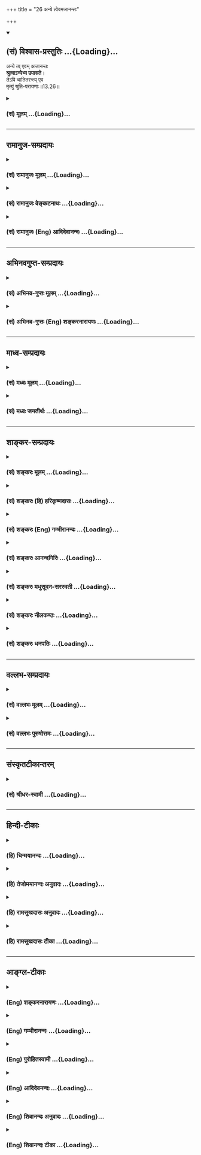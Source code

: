 +++
title = "26 अन्ये त्वेवमजानन्तः"

+++
<div class="js_include" newlevelforh1="2" title="(सं) विश्वास-प्रस्तुतिः" unfilled url="/mahAbhAratam/vyAsaH/shlokashaH/06-bhIShma-parva/03-bhagavad-gItA-parva/saMskRtam/vishvAsa-prastutiH/13_xetra-xetrajna-yogaH/26_anye_tvevamajAnan.md">
<details open><summary><h2>(सं) विश्वास-प्रस्तुतिः ...{Loading}...</h2></summary>

अन्ये त्व् एवम् अजानन्तः  
**श्रुत्वाऽन्येभ्य उपासते**।  
तेऽपि चातितरन्त्य् एव  
मृत्युं श्रुति-परायणाः॥13.26॥
</details>
</div>
<div class="js_include collapsed" newlevelforh1="3" title="(सं) मूलम्" unfilled url="/mahAbhAratam/vyAsaH/shlokashaH/06-bhIShma-parva/03-bhagavad-gItA-parva/saMskRtam/mUlam/13_xetra-xetrajna-yogaH/26_anye_tvevamajAnan.md">
<details><summary><h3>(सं) मूलम् ...{Loading}...</h3></summary>

अन्ये त्वेवमजानन्तः श्रुत्वाऽन्येभ्य उपासते।  
तेऽपि चातितरन्त्येव मृत्युं श्रुतिपरायणाः।।13.26।।
</details>
</div>


_________________
## रामानुज-सम्प्रदायः
<div class="js_include collapsed" newlevelforh1="3" title="(सं) रामानुजः मूलम्" unfilled url="/mahAbhAratam/vyAsaH/shlokashaH/06-bhIShma-parva/03-bhagavad-gItA-parva/saMskRtam/rAmAnujaH/mUlam/13_xetra-xetrajna-yogaH/26_anye_tvevamajAnan.md">
<details><summary><h3>(सं) रामानुजः मूलम् ...{Loading}...</h3></summary>

।।13.25।।**अन्ये तु** कर्मयोगादिषु आत्मावलोकनसाधनेषु अनधिकृताः
**अन्येभ्यः** तत्त्वदर्शिभ्यो ज्ञानिभ्यः **श्रुत्वा** कर्मयोगादिभिः
आत्मानम् **उपासते; ते अपि** आत्मदर्शनेन मृत्युम् अतितरन्ति ये
**श्रुतिपरायणाः** श्रवणमात्रनिष्ठाः; ते **च** श्रवणनिष्ठाः पूतपापाः
क्रमेण कर्म योगादिकम् आरभ्य **अतितरन्ति एव मृत्युम्।** अपिशब्दात् च
पर्वभेदः अवगम्यते। अथ प्रकृतिसंसृष्टस्य आत्मनो विवेकानुसंधानप्रकारं
वक्तुं सर्वं स्थावरं जङ्गमं च सत्त्वं चिदचित्संसर्गजम् इत्याह --

</details>
</div>
<div class="js_include collapsed" newlevelforh1="3" title="(सं) रामानुजः वेङ्कटनाथः" unfilled url="/mahAbhAratam/vyAsaH/shlokashaH/06-bhIShma-parva/03-bhagavad-gItA-parva/saMskRtam/rAmAnujaH/venkaTanAthaH/13_xetra-xetrajna-yogaH/26_anye_tvevamajAnan.md">
<details><summary><h3>(सं) रामानुजः वेङ्कटनाथः ...{Loading}...</h3></summary>

  
  
।।13.26।। अनिष्पन्नकर्मयोगानां मुमुक्षूणां कर्मयोगोपक्रमदशोच्यते। अन्ये तु
इति तुशब्देन;एवमजानन्तः इत्यनेन च स्वविवेचनशक्त्याद्यभावात्
कर्मयोगादिष्वनधिकृतत्वं द्योतितम्। अन्येभ्यः इत्यनेन
उपदेष्ट्टत्वविषयेणउपदेक्ष्यन्ति ते ज्ञानं ज्ञानिनस्तत्त्वदर्शिनः
\[4।34\] इति प्रागुक्ता विवक्षिता इत्यभिप्रायेणोक्तंतत्त्वदर्शिभ्यो
ज्ञानिभ्य इति। तेऽपि इत्यादिना कर्मयोगोपक्रमेऽप्यसमर्था निर्दिश्यन्त
इत्यभिप्रायेणाहतेऽप्यात्मेति। यद्वाऽस्य वाक्यस्य
पूर्वेणान्वयःश्रुतिपरायणाश्च इत्यन्वयेन वाक्यान्तरम् तद्दर्शयति -- ये
श्रुतिपरायणा इति। श्रुतिः परमयनं निष्ठा येषां ते श्रुतिपरायणाः
श्रुतिपरायणशब्दः श्रुत्वोपासीनेभ्यो व्यवच्छेदकः अन्यथा
श्रुत्वेत्युक्तेऽपि श्रुतिपरायणशब्दस्य
नैरर्थक्यप्रसङ्गादित्यभिप्रायेणाहश्रवणमात्रनिष्ठा इति। अत्र
श्रवणनिष्ठायाः पावनत्वरूपं प्राशस्त्यं विवक्षितमित्याहश्रवणनिष्ठाः
पूतपापा इति। क्रमेणेत्यादिना कर्मयोगादिविधिवैयर्थ्यप्रसङ्गपरिहारः। अत्र
पृथगुपायान्तरपरत्वं किं न स्यात् इत्यत्राहअपिशब्दादिति।
अपिशब्देनान्येषां कैमुत्यमेषामपकृष्टपर्वनिष्ठत्वं च सूचितमिति भावः।  
  

</details>
</div>
<div class="js_include collapsed" newlevelforh1="3" title="(सं) रामानुजः (Eng) आदिदेवानन्दः" unfilled url="/mahAbhAratam/vyAsaH/shlokashaH/06-bhIShma-parva/03-bhagavad-gItA-parva/saMskRtam/rAmAnujaH/english/AdidevAnandaH/13_xetra-xetrajna-yogaH/26_anye_tvevamajAnan.md">
<details><summary><h3>(सं) रामानुजः (Eng) आदिदेवानन्दः ...{Loading}...</h3></summary>

13.26 But some, namely, those who are not alified for Karma Yoga etc.,
for realising the self, listen to Jnanins who know the truth, and meditate on the self through Karma Yoga, etc. - they too pass beyond death. It means that those who are devoted to what they hear only, even they, intent on hearing and devoid of evils, begin in due course, the practice of Karma Yoga etc., and pass beyond death. By the term 'too'
(api), the difference in levels is made out. Now, in order to teach the contemplation on the distinctness of the self conjoined with the Prakrti, he says that all entities, movables and immovables, are the product of combination between the conscient and the non-conscient:

</details>
</div>


_________________
## अभिनवगुप्त-सम्प्रदायः
<div class="js_include collapsed" newlevelforh1="3" title="(सं) अभिनव-गुप्तः मूलम्" unfilled url="/mahAbhAratam/vyAsaH/shlokashaH/06-bhIShma-parva/03-bhagavad-gItA-parva/saMskRtam/abhinava-guptaH/mUlam/13_xetra-xetrajna-yogaH/26_anye_tvevamajAnan.md">
<details><summary><h3>(सं) अभिनव-गुप्तः मूलम् ...{Loading}...</h3></summary>

।।13.25 -- 13.26।। ध्यानेनेति। अन्य इति। ईदृशं च ज्ञानं प्रधानम्।
कैश्चित् \[आत्मा\] आत्मतया उपास्यते अन्यैः प्रागुक्तेन साङ्ख्यनयेन अपरैः
कर्मणा इतरैरपि स्वयमीदृशं +++(;N ईदृग्)+++ ज्ञानमजानद्भिरपि श्रवणप्रवणैः
यथाश्रुतमेवोपास्यते। तेऽपि मृत्युं संसारं तरन्ति। येन
केनचिदुपायेन,भगवत्तत्त्वमुपास्यमानमुत्तारयति। अतः सर्वथा
एवमासीतेत्युक्तम्।

</details>
</div>
<div class="js_include collapsed" newlevelforh1="3" title="(सं) अभिनव-गुप्तः (Eng) शङ्करनारायणः" unfilled url="/mahAbhAratam/vyAsaH/shlokashaH/06-bhIShma-parva/03-bhagavad-gItA-parva/saMskRtam/abhinava-guptaH/english/shankaranArAyaNaH/13_xetra-xetrajna-yogaH/26_anye_tvevamajAnan.md">
<details><summary><h3>(सं) अभिनव-गुप्तः (Eng) शङ्करनारायणः ...{Loading}...</h3></summary>

13.25-26 Dhyanena etc., Anye etc. A knowledge of this sort is the main.
\[For this end\] some practise religious meditation of the Self as Self;
others \[try\] by means of the Sankhya (knowledge) mentioned already
(Ch. V, 5ff), while still others \[strive\] through action. Still
others, bent upon hearing \[from the preceptors etc.\] practise the
religious meditation as they have heard, even though they do not
themselves know, (have) the knowledge of this kind. They too cross over
the death, i.e., the cycyle of birth and death. What is conveyed here is
this : The category Bhagavat, if mentally reflected upon by one means or
the other, does transport across \[the ocean of death circle\].
Therefore , let one remain in this fashion by all means.

</details>
</div>


_________________
## माध्व-सम्प्रदायः
<div class="js_include collapsed" newlevelforh1="3" title="(सं) मध्वः मूलम्" unfilled url="/mahAbhAratam/vyAsaH/shlokashaH/06-bhIShma-parva/03-bhagavad-gItA-parva/saMskRtam/madhvaH/mUlam/13_xetra-xetrajna-yogaH/26_anye_tvevamajAnan.md">
<details><summary><h3>(सं) मध्वः मूलम् ...{Loading}...</h3></summary>

।।13.25 -- 13.26।। साङ्ख्येन वेदोक्तभगवत्स्वरूपज्ञानेन। कर्मिणामपि
श्रुत्वा ज्ञात्वा ध्यात्वा दृष्टिः। श्रावकाणां च ज्ञात्वा ध्यात्वा।
साङ्ख्यानां च ध्यात्वा। तथा च गौपवनश्रुतिः -- कर्म कृतवा च तच्छ्रुत्वा
ज्ञात्वा ध्यात्वाऽनुपश्यति। श्रावकोऽपि तथा ज्ञात्वा ध्यात्वा ज्ञान्यपि
पश्यति। अन्यथा तस्य दृष्टिर्हि कथञ्चिन्नोपजायते इति। अन्य
इत्यशक्तानामप्युपायदर्शनार्थम्।

</details>
</div>
<div class="js_include collapsed" newlevelforh1="3" title="(सं) मध्वः जयतीर्थः" unfilled url="/mahAbhAratam/vyAsaH/shlokashaH/06-bhIShma-parva/03-bhagavad-gItA-parva/saMskRtam/madhvaH/jayatIrthaH/13_xetra-xetrajna-yogaH/26_anye_tvevamajAnan.md">
<details><summary><h3>(सं) मध्वः जयतीर्थः ...{Loading}...</h3></summary>

।।13.25 -- 13.26।। अन्ये साङ्ख्येन योगेन इत्यत्र
कापिलतन्त्रोक्तप्रकृतिपुरुषविवेकज्ञानं साङ्ख्यमिति व्याख्यानमसत्;
कापिलतन्त्रस्यावैदिकस्यात्र ग्रहणायोगात्; तस्य भगवद्दर्शने
प्रधानसाधनत्वायोगाच्चेति भावेनान्यथा व्याचष्टे -- **साङ्ख्येने**ति।
ज्ञानेन परोक्षज्ञानेन। ध्यानेनेत्यत्र ध्यानादीनां
केवलानामेवेश्वरदर्शनसाधनत्वमुच्यत इत्यन्यथाप्रतीतिनिरासार्थमाह --
**कर्मिणामि**ति। दृष्टिः प्राप्येति शेषः। पाठक्रमादर्थक्रमस्य
प्राधान्याद्व्युत्क्रमेणोक्तिः। कुत एतत् इत्यत आह -- **तथा चे**ति।
ध्यात्वेत्येतज्ज्ञान्यपीत्युत्तरेणापि सम्बध्यते। ननु सर्वत्र सर्वस्य
संयोजने सत्येक एवायं प्रकारः स्यात्तथा चकेचिदन्ये परं इत्युक्तमयुक्तं
स्यादित्यत आह -- **अन्य** इति। ध्यानादावुत्तरोत्तरसाधने
साक्षादशक्तानामपिं तत्तदुपायज्ञानादिप्रदर्शनार्थमवस्थाभेदमाश्रित्यान्य
इत्याद्युक्तमित्यर्थः।

</details>
</div>


_________________
## शाङ्कर-सम्प्रदायः
<div class="js_include collapsed" newlevelforh1="3" title="(सं) शङ्करः मूलम्" unfilled url="/mahAbhAratam/vyAsaH/shlokashaH/06-bhIShma-parva/03-bhagavad-gItA-parva/saMskRtam/shankaraH/mUlam/13_xetra-xetrajna-yogaH/26_anye_tvevamajAnan.md">
<details><summary><h3>(सं) शङ्करः मूलम् ...{Loading}...</h3></summary>

।।13.26।। --,**अन्ये तु** एषु विकल्पेषु अन्यतरेणापि **एवं** यथोक्तम्
आत्मानम् **अजानन्तः अन्येभ्यः** आचार्येभ्यः **श्रुत्वा** इदमेव चिन्तयत
इति उक्ताः **उपासते** श्रद्दधानाः सन्तः चिन्तयन्ति। **तेऽपि च
अतितरन्त्येव** अतिक्रामन्त्येव **मृत्युम्;** मृत्युयुक्तं संसारम्
इत्येतत्। **श्रुतिपरायणाः** श्रुतिः श्रवणं परम् अयनं गमनं
मोक्षमार्गप्रवृत्तौ परं साधनं येषां ते श्रुतिपरायणाः केवलपरोपदेशप्रमाणाः
स्वयं विवेकरहिताः इत्यभिप्रायः। किमु वक्तव्यम् प्रमाणं प्रति स्वतन्त्राः
विवेकिनः मृत्युम् अतितरन्ति इति अभिप्रायः।। क्षेत्रज्ञेश्वरैकत्वविषयं
ज्ञानं मोक्षसाधनम् यज्ज्ञात्वामृतमश्नुते इत्युक्तम्; तत् कस्मात्
हेतोरिति; तद्धेतुप्रदर्शनार्थं श्लोकः आरभ्यते --,

</details>
</div>
<div class="js_include collapsed" newlevelforh1="3" title="(सं) शङ्करः (हि) हरिकृष्णदासः" unfilled url="/mahAbhAratam/vyAsaH/shlokashaH/06-bhIShma-parva/03-bhagavad-gItA-parva/saMskRtam/shankaraH/hindI/harikRShNadAsaH/13_xetra-xetrajna-yogaH/26_anye_tvevamajAnan.md">
<details><summary><h3>(सं) शङ्करः (हि) हरिकृष्णदासः ...{Loading}...</h3></summary>

।।13.26।। अन्य कई एक साधकजन उपर्युक्त विकल्पोंमेंसे किसी एकके भी द्वारा
पूर्वोक्त आत्मतत्त्वको न जानते हुए अन्य आचार्योंसे सुनकर -- उनकी ऐसी
आज्ञा पाकर कि तुम इसीका चिन्तन किया करो उपासना करते हैं -- श्रद्धापूर्वक
चिन्तन करते हैं। वे केवल सुननेके परायण हुए पुरुष भी अर्थात् जिनके मतमें
श्रवण करना ही मोक्षमार्गसम्बन्धी प्रवृत्तिमें परम आश्रय -- गति; परम साधन
है; ऐसे केवल अन्य आचार्योंके उपदेशको ही प्रमाण माननेवाले; स्वयं विवेकहीन
श्रुतिपरायण पुरुष भी मृत्युको यानी मृत्युयुक्त संसारको निःसंन्देह पार कर
जाते हैं। फिर प्रमाण करनेमें जो स्वतन्त्र हैं वे विवेकी पुरुष
मृत्युयुक्त संसारसे तर जाते हैं; इसमें तो कहना ही क्या है यह अभिप्राय
है।  
  
,

</details>
</div>
<div class="js_include collapsed" newlevelforh1="3" title="(सं) शङ्करः (Eng) गम्भीरानन्दः" unfilled url="/mahAbhAratam/vyAsaH/shlokashaH/06-bhIShma-parva/03-bhagavad-gItA-parva/saMskRtam/shankaraH/english/gambhIrAnandaH/13_xetra-xetrajna-yogaH/26_anye_tvevamajAnan.md">
<details><summary><h3>(सं) शङ्करः (Eng) गम्भीरानन्दः ...{Loading}...</h3></summary>

13.26 Anye tu, others again; ajanantah, who do not know the Self as
described above; evam, thus, even in one of these alternative ways;
upasate, take to thinking, take to reflection, being imbued with faith;
srutva, after hearing; anyhyah, from others, from the teachers, having
been told, 'Think only of this.' Te api ca, they, too; sruti-parayanah,
who are devoted to hearing, to whom hearing is the supreme course, the
best discipline for starting on the path to Liberation, i.e., those who,
themselves lacking in discrimination, accept only others' advice as most
authoritative; eva, certainly; ati-taranti, overcome; mrtyum, death,
i.e. the mundane existence which is fraught with death. The implication
is; It goes without saying that those discriminating people who are
idenpendent in the application of the valid means of knowledge, cross
over death. That the knowledge of the identity of the Knower of the
field and God leads to Liberation has been stated in, '৷৷.by realizing
which one attains Immortality' (12). For what reason is it so; To point
out that reason the (next) verse is begun:

</details>
</div>
<div class="js_include collapsed" newlevelforh1="3" title="(सं) शङ्करः आनन्दगिरिः" unfilled url="/mahAbhAratam/vyAsaH/shlokashaH/06-bhIShma-parva/03-bhagavad-gItA-parva/saMskRtam/shankaraH/AnandagiriH/13_xetra-xetrajna-yogaH/26_anye_tvevamajAnan.md">
<details><summary><h3>(सं) शङ्करः आनन्दगिरिः ...{Loading}...</h3></summary>

।।13.25।। अधमतमानधिकारिणो मोक्षमार्गे प्रवृत्तिं प्रतिलम्भयति -- **अन्ये
त्विति।** आचार्याधीनां श्रुतिमेवाभिनयति -- **इदमिति।** उपासनमेव विवृणोति
-- **श्रद्दधाना इति।** परोपदेशात्प्रवृत्तानामपि प्रवृत्तेः,साफल्यमाह --
**तेऽपीति।** तेषां मुख्याधिकारित्वं व्यावर्तयति -- **श्रुतीति।**
तेऽपीत्यपिना सूचितमर्थमाह -- **किमिति।**

</details>
</div>
<div class="js_include collapsed" newlevelforh1="3" title="(सं) शङ्करः मधुसूदन-सरस्वती" unfilled url="/mahAbhAratam/vyAsaH/shlokashaH/06-bhIShma-parva/03-bhagavad-gItA-parva/saMskRtam/shankaraH/madhusUdana-sarasvatI/13_xetra-xetrajna-yogaH/26_anye_tvevamajAnan.md">
<details><summary><h3>(सं) शङ्करः मधुसूदन-सरस्वती ...{Loading}...</h3></summary>

।।13.26।। मन्दतराणां ज्ञानसाधनमाह -- अन्येत्विति। अन्ये तु मन्दतराः।
तुशब्दः पूर्वश्लोकोक्तत्रिविधाधिकारिवैलक्षण्यद्योतनार्थः।
एषूपायेष्वन्यतरेणाप्येवं यथोक्तमात्मानमजानन्तोऽन्येभ्यः कारुणिकेभ्य
आचार्येभ्यः श्रुत्वेदमेवं चिन्तयतेत्युक्ता उपासते श्रद्दधानाः
सन्तश्चिन्तयन्ति तेऽपि चातितरन्त्येव मृत्युं संसारं श्रुतिपरायणाः स्वयं
विचारासमर्था अपि श्रद्दधानतया गुरूपदेशश्रवणमात्रपरायणाः।
तेऽपीत्यपिशब्दाद्ये स्वयं विचारसमर्थास्ते मृत्युमतितरन्तीति किमु
वक्तव्यमित्यभिप्रायः।

</details>
</div>
<div class="js_include collapsed" newlevelforh1="3" title="(सं) शङ्करः नीलकण्ठः" unfilled url="/mahAbhAratam/vyAsaH/shlokashaH/06-bhIShma-parva/03-bhagavad-gItA-parva/saMskRtam/shankaraH/nIlakaNThaH/13_xetra-xetrajna-yogaH/26_anye_tvevamajAnan.md">
<details><summary><h3>(सं) शङ्करः नीलकण्ठः ...{Loading}...</h3></summary>

।।13.26।। पक्षान्तरमाह -- **अन्येत्विति।** अन्ये ऊहापोहकौशलहीनाः।
तुशब्देन पूर्वोक्तेभ्यो विलक्षणाः एवं पूर्वोक्तप्रकारमजानन्तोऽन्येभ्य
आचार्येभ्यः श्रुत्वा आत्मनो निर्विशेषब्रह्मचैतन्यरूपत्वं तदुपासनामार्गं
चाधिगत्य उपासते यथोक्तप्रकारेण ध्यायन्ति तेऽपि च मृत्युं संसारं
तरन्त्येव। अपिशब्दात्पूर्वश्लोकोक्तास्तरन्तीत्यत्र,किमाश्चर्यमिति
गम्यते। एवशब्दात्तेषां मुख्यक्रमाभावेऽपि तरणे संशयो नास्ति। यतस्ते
श्रुतिपरायणाः श्रुतिः श्रवणं तदेव परं अयनं मोक्षसाधनं येषां ते तथा।
ध्याने प्रवृत्त्यतिशयान्न तेषां चित्तशुद्ध्यर्थं कर्मापेक्षा।
वेदोक्ततत्त्वे दृढनिश्चयाच्चासंभावनानिवृत्त्यर्थं श्रवणमननापेक्षेति
भावः। अयं च ब्रह्मसाक्षात्कारः संवादिभ्रमरूप इति केचित्। प्रमारूप
इत्यन्ये। तथाहि यथा कश्चिन्मणिप्रभां मणिबुद्ध्या पश्यन् भ्रान्त एव तथापि
तद्ग्रहणकाले मणिं लभतेऽतः स संवादिभ्रमः। एवं त्वंपदार्थं
तत्पदार्थमणिप्रभाभूतं तत्पदार्थबुद्ध्या भावयन् व्यवहारतो भ्रान्त एव
तथापि तत्साक्षात्कारकाले तदनन्यस्य तत्पदार्थस्य साक्षात्कारोऽपि
संवादिभ्रमन्यायेन जायत इति। तथा च वसिष्ठःअसत्ये सत्यता साधो शाश्वती
परिदृश्यते। शून्येन ध्यानयोगेन शाश्वतं प्राप्यते पदम् इति। व्यवहारतो
निर्विशेषस्वरूपत्वेनासत्ये आत्मनि तत्र निर्विशेषत्वभावनं शून्यो
निर्विषयोऽयं ध्यानयोगो योषित्यग्निध्यानवत् तथापि तेन शाश्वती सत्यता
प्राप्यते दृश्यत इति वसिष्ठवाक्यार्थः।
कल्पद्रुमाचार्यास्तुवेदान्तवाक्यजध्यानभावनाजाऽपरोक्षधीः।
मूलप्रमाणदार्ढ्येन भ्रमत्वं प्रतिपद्यते इति प्राहुः।

</details>
</div>
<div class="js_include collapsed" newlevelforh1="3" title="(सं) शङ्करः धनपतिः" unfilled url="/mahAbhAratam/vyAsaH/shlokashaH/06-bhIShma-parva/03-bhagavad-gItA-parva/saMskRtam/shankaraH/dhanapatiH/13_xetra-xetrajna-yogaH/26_anye_tvevamajAnan.md">
<details><summary><h3>(सं) शङ्करः धनपतिः ...{Loading}...</h3></summary>

।।13.26।। मन्दतरानाह। अन्येतु। तुशब्दः पूर्वेभ्यो वैलक्षण्यद्योतनार्थः।
एषु विकल्पेषु अन्यतरेणाप्येवं यथोक्तमात्मानमजानन्तः श्रुतिपरायणाः
श्रुतिः श्रवणं परमयनं मोक्षमार्गप्रवृत्तौ परं साधनं येषां केवलं
परोपदेशप्रमाणाः स्वयं विवेकररिताः अन्येभ्य आचार्येभ्य इदमेव चिन्तयतेति
वदद्य्भः श्रुत्वा श्रद्दधानाः सन्तस्तदेवोपासते चिन्तयन्ति तेऽपि च
मृत्युयुक्तं संसारं अतितरन्त्येवातिक्रामन्त्येव। चकारः
पूर्वोक्तसमुच्चयार्थः। तेप्यतितरन्ति पूरवोक्तास्त्रयः तरन्तीति किमु
वक्तव्यमिति कैमुत्यन्यायबोधनार्थोऽपिशब्दः तेषामुक्तमादित्वाभावेऽपि
संसारातितरणे संशयो नास्तीत्यवधारणार्थः।

</details>
</div>


_________________
## वल्लभ-सम्प्रदायः
<div class="js_include collapsed" newlevelforh1="3" title="(सं) वल्लभः मूलम्" unfilled url="/mahAbhAratam/vyAsaH/shlokashaH/06-bhIShma-parva/03-bhagavad-gItA-parva/saMskRtam/vallabhaH/mUlam/13_xetra-xetrajna-yogaH/26_anye_tvevamajAnan.md">
<details><summary><h3>(सं) वल्लभः मूलम् ...{Loading}...</h3></summary>

।।13.26।। अन्ये त्विति। अतिमन्दाधिकारिणोऽन्येभ्यस्तत्त्वदर्शिभ्यो
ज्ञानिभ्यः श्रुत्वाकर्मणा \[3।20\] इत्यादिभिरात्मानमुपासते;
ततस्तेऽप्यात्मदर्शनेन मृत्युं संसारमतितरन्ति; ये श्रुतिपरायणास्त एव।
अपिचशब्दोपादानात्पूर्वभेदोऽवगम्यते।

</details>
</div>
<div class="js_include collapsed" newlevelforh1="3" title="(सं) वल्लभः पुरुषोत्तमः" unfilled url="/mahAbhAratam/vyAsaH/shlokashaH/06-bhIShma-parva/03-bhagavad-gItA-parva/saMskRtam/vallabhaH/puruShottamaH/13_xetra-xetrajna-yogaH/26_anye_tvevamajAnan.md">
<details><summary><h3>(सं) वल्लभः पुरुषोत्तमः ...{Loading}...</h3></summary>

  
  
।।13.26।। अन्ये तु मूर्खाः अजानन्तः अन्येभ्यो गुरुभ्यः श्रुत्वा
विनैवानुभवम्; एवं पूर्वोक्तप्रकारैरुपासते उपासनां कुर्वन्ति; तेऽपि च
सर्वे मृत्युमतितरन्त्येव युक्ता भवन्तीत्यर्थः। कथं इत्यत आह --
श्रुतिपरायणाः; श्रुत्युक्तप्रकारत्वात् श्रद्धया करणादित्यर्थः। अयमर्थः
-- स्ववाक्यसत्यत्वाय तानपि तारयामि निर्बन्धेन; न तु स्नेहेन
इदमेवैधकारापिशब्दाभ्यां व्यञ्जितम्।  
  

</details>
</div>


_________________
## संस्कृतटीकान्तरम्
<div class="js_include collapsed" newlevelforh1="3" title="(सं) श्रीधर-स्वामी" unfilled url="/mahAbhAratam/vyAsaH/shlokashaH/06-bhIShma-parva/03-bhagavad-gItA-parva/saMskRtam/shrIdhara-svAmI/13_xetra-xetrajna-yogaH/26_anye_tvevamajAnan.md">
<details><summary><h3>(सं) श्रीधर-स्वामी ...{Loading}...</h3></summary>

।।13.26।। अतिमन्दाधिकारिणां निस्तारोपायमाह **-- अन्य इति।** अन्ये तु
साङ्ख्ययोगादिमार्गेणैवंभूतमुपद्रष्टृत्वादिलक्षणमात्मानं
साक्षात्कर्तुमजानन्तोऽन्येभ्य आचार्येभ्य उपदेशेन श्रुत्वा उपासते
ध्यायन्ति। ते च श्रद्धयोपदेशश्रवणपरायणाः सन्तो मृत्युं,संसारं
शनैरतितरन्त्येव।

</details>
</div>


_________________
## हिन्दी-टीकाः
<div class="js_include collapsed" newlevelforh1="3" title="(हि) चिन्मयानन्दः" unfilled url="/mahAbhAratam/vyAsaH/shlokashaH/06-bhIShma-parva/03-bhagavad-gItA-parva/hindI/chinmayAnandaH/13_xetra-xetrajna-yogaH/26_anye_tvevamajAnan.md">
<details><summary><h3>(हि) चिन्मयानन्दः ...{Loading}...</h3></summary>

।।13.26।। उत्तम और मध्यम अधिकारियों के लिए उपयुक्त मार्गों को बताने के
पश्चात् अब मन्द बुद्धि साधकों के लिए गीताचार्य एक उपाय बताते हैं। अन्यों
से श्रवण कुछ ऐसे भी लोग होते हैं; जो ध्यान; साङ्ख्य और कर्मयोग इन तीनों
में से किसी एक को भी करने में असमर्थ होते हैं। उनके विकास के लिए एकमात्र
उपाय यह है कि उनको किसी आचार्य से,पूजा या उपासना के विषय में श्रवण कर
तदनुसार ईश्वर की आराधना करनी चाहिए। वे भी मृत्यु को तर जाते हैं जगत् में
यह देखा जाता है कि जिनकी बुद्धि मन्द होती है; उनमें श्रद्धा का आधिक्य
होता है। अत; यदि ऐसे मन्दबुद्धि साधक श्रद्धापूर्वक उपदिष्ट प्रकार से
उपासना करें; तो वे भी इस अनित्य मृत्युरूप संसार को पार करके नित्य तत्त्व
का अनुभव कर सकते हैं। देह के अन्त को ही मृत्यु नहीं समझना चाहिए। यह शब्द
उसके व्यापक अर्थ में यहाँ प्रयुक्त किया गया है। अनित्य; अनात्म उपाधियों
के साथ तादात्म्य करने से हम भी उनके परिवर्तनों से प्रभावित होते रहते
हैं। यह परिवर्तन का दुखपूर्ण अनुभव ही मृत्यु कहलाता है। इनसे भिन्न नित्य
अविकारी आत्मा को जानना ही मृत्यु को तर जाना है; अर्थात् सभी परिवर्तनों
में अविचलित और अप्रभावित रहना है श्री शंकराचार्य कहते हैं कि स्वयं
विवेकरहित होते हुए भी केवल परोपदेश के श्रवण से ही यदि ये साधक मोक्ष को
प्राप्त होते हैं; तो फिर प्रमाणपूर्वक विचार के प्रति स्वतन्त्र विवेकी
साधकों के विषय में कहना ही क्या है कि वे मोक्ष को प्राप्त करते हैं। इन सब
साधनों के द्वारा हमें कौन से साध्य का सम्पादन करना है इस पर कहते हैं

</details>
</div>
<div class="js_include collapsed" newlevelforh1="3" title="(हि) तेजोमयानन्दः अनुवादः" unfilled url="/mahAbhAratam/vyAsaH/shlokashaH/06-bhIShma-parva/03-bhagavad-gItA-parva/hindI/tejomayAnandaH/anuvAdaH/13_xetra-xetrajna-yogaH/26_anye_tvevamajAnan.md">
<details><summary><h3>(हि) तेजोमयानन्दः अनुवादः ...{Loading}...</h3></summary>

।।13.26।। परन्तु, अन्य लोग जो स्वयं इस प्रकार न जानते हुए, दूसरों से
(आचार्यों से) सुनकर ही उपासना करते हैं, वे श्रुतिपरायण (अर्थात् श्रवण ही
जिनके लिए परम साधन है) लोग भी मृत्यु को नि:सन्देह तर जाते हैं।।

</details>
</div>
<div class="js_include collapsed" newlevelforh1="3" title="(हि) रामसुखदासः अनुवादः" unfilled url="/mahAbhAratam/vyAsaH/shlokashaH/06-bhIShma-parva/03-bhagavad-gItA-parva/hindI/rAmasukhadAsaH/anuvAdaH/13_xetra-xetrajna-yogaH/26_anye_tvevamajAnan.md">
<details><summary><h3>(हि) रामसुखदासः अनुवादः ...{Loading}...</h3></summary>

।।13.26।। दूसरे मनुष्य इस प्रकार (ध्यानयोग, साङ्ख्ययोग, कर्मयोग, आदि
साधनोंको) नहीं जानते, केवल (जीवन्मुक्त महापुरुषोंसे) सुनकर उपासना करते
हैं, ऐसे वे सुननेके परायण मनुष्य भी मृत्युको तर जाते हैं।

</details>
</div>
<div class="js_include collapsed" newlevelforh1="3" title="(हि) रामसुखदासः टीका" unfilled url="/mahAbhAratam/vyAsaH/shlokashaH/06-bhIShma-parva/03-bhagavad-gItA-parva/hindI/rAmasukhadAsaH/TIkA/13_xetra-xetrajna-yogaH/26_anye_tvevamajAnan.md">
<details><summary><h3>(हि) रामसुखदासः टीका ...{Loading}...</h3></summary>

।।13.26।।***व्याख्या --***  **अन्ये त्वेवमजानन्तः ৷৷. मृत्युं
श्रुतिपरायणाः --** कई ऐसे तत्त्वप्राप्तिकी उत्कण्ठावाले मनुष्य हैं; जो
ध्यानयोग; साङ्ख्ययोग; कर्मयोग; हठयोग; लययोग आदि साधनोंको समझते ही नहीं
अतः वे साधन उनके अनुष्ठानमें भी नहीं आते। ऐसे मनुष्य केवल तत्त्वज्ञ
जीवन्मुक्त महापुरुषोंकी आज्ञाका पालन करके मृत्युको तर जाते हैं अर्थात्
तत्त्वज्ञानको प्राप्त कर लेते हैं। जैसे धनी आदमीकी आज्ञाका पालन करनेसे
धन मिलता है; ऐसे ही तत्त्वज्ञ जीवन्मुक्त महापुरुषोंकी आज्ञाका पालन
करनेसे तत्त्वज्ञान मिलता है। हाँ; इसमें इतना फरक है कि धनी जब देता है;
तब धन मिलता है परन्तु सन्तमहापुरुषोंकी आज्ञाका पालन करनेसे; उनके मनके;
संकेतके; आज्ञाके अनुसार तत्परतापूर्वक चलनेसे मनुष्य स्वतः उस
परमात्मतत्त्वको प्राप्त हो जाता है; जो कि सबको सदासे ही स्वतःस्वाभाविक
प्राप्त है। कारण कि धन तो धनीके अधीन होता है; पर परमात्मतत्त्व किसीके
अधीन नहीं है। शरीरके साथ सम्बन्ध रखनेसे ही मृत्यु होती है। जो मनुष्य
महापुरुषोंकी आज्ञाके परायण हो जाते हैं; उनका शरीरसे माना हुआ सम्बन्ध छूट
जाता है। अतः वे मृत्युको तर जाते हैं अर्थात् वे पहले शरीरकी मृत्युसे
अपनी मृत्यु मानते थे; उस मान्यतासे रहित हो जाते हैं। ऐसे श्रुतिपरायण
साधकोंकी तीन श्रेणियाँ होती हैं -- 1 -- यदि साधकमें सांसारिक सुखभोगकी
इच्छा नहीं है; केवल तत्त्वप्राप्तिकी ही उत्कट अभिलाषा है और वह जिनकी
आज्ञका पालन करता है; वे अनुभवी महापुरुष हैं; तो साधकको शीघ्र ही
परमात्माकी प्राप्ति हो जाती है।2 -- यदि साधकमें सुखभोगकी इच्छा शेष है;
तो केवल महापुरुषकी आज्ञाका पालन करनेसे ही उसकी उस इच्छाका नाश हो जायगा
और उसको परमात्माकी प्राप्ति हो जायगी।3 -- साधक जिनकी आज्ञाका पालन करता
है; वे अनुभवी महापुरुष नहीं हैं; पर साधकमें किञ्चिन्मात्र भी सांसारिक
इच्छा नहीं है और उसका उद्देश्य केवल परमात्माकी प्राप्ति करना है; तो उसको
भगवत्कृपासे परमात्मप्राप्ति हो जायगी क्योंकि भगवान् तो उसको जानते ही
हैं। अगर किसी कारणवश साधककी संतमहापुरुषके प्रति अश्रद्धा; दोषदृष्टि हो
जाय तो उनमें साधकको अवगुणहीअवगुण दीखेंगे; गुण दीखेंगे ही नहीं। इसका कारण
यह है कि महापुरुष गुणअवगुणोंसे ऊँचे उठे (गुणातीत) होते हैं अतः उनमें
अश्रद्धा होनेपर अपना ही भाव अपनेको दीखता है। मनुष्य जिस भावसे देखता है;
उसी भावसे उसका सम्बन्ध हो जाता है। अवगुण देखनेसे उसका सम्बन्ध अवगुणोंसे
हो जाता है। इसलिये साधकको चाहिये कि वह तत्त्वज्ञ महापुरुषकी क्रियाओंपर;
उनके आचरणोंपर ध्यान न देकर उनके पास तटस्थ होकर रहे। संतमहापुरुषसे ज्यादा
लाभ वही ले सकता है; जो उनसे किसी प्रकारके सांसारिक व्यवहारका सम्बन्ध न
रखकर केवल पारमार्थिक (साधनका) सम्बन्ध रखता है। दूसरी बात; साधक इस बातकी
सावधानी रखे कि उसके द्वारा उन महापुरुषकी कहीं भी निन्दा न हो। यदि वह
उनकी निन्दा करेगा; तो उसकी कहीं भी उन्नति नहीं होगी।***सम्बन्ध --*** 
पूर्वश्लोकमें कहा गया कि श्रुतिपरायण साधक भी मृत्युको तर जाते हैं; तो अब
प्रश्न होता है कि मृत्युके होनेमें क्या कारण है इसका उत्तर भगवान् आगेके
श्लोकमें देते हैं।

</details>
</div>


_________________
## आङ्ग्ल-टीकाः
<div class="js_include collapsed" newlevelforh1="3" title="(Eng) शङ्करनारायणः" unfilled url="/mahAbhAratam/vyAsaH/shlokashaH/06-bhIShma-parva/03-bhagavad-gItA-parva/english/shankaranArAyaNaH/13_xetra-xetrajna-yogaH/26_anye_tvevamajAnan.md">
<details><summary><h3>(Eng) शङ्करनारायणः ...{Loading}...</h3></summary>

13.26. But others, who have no knowledge of this nature, listen from others and practise reflection \[accordingly\] they too, being devoted to what they have heard, do cross over death.

</details>
</div>
<div class="js_include collapsed" newlevelforh1="3" title="(Eng) गम्भीरानन्दः" unfilled url="/mahAbhAratam/vyAsaH/shlokashaH/06-bhIShma-parva/03-bhagavad-gItA-parva/english/gambhIrAnandaH/13_xetra-xetrajna-yogaH/26_anye_tvevamajAnan.md">
<details><summary><h3>(Eng) गम्भीरानन्दः ...{Loading}...</h3></summary>

13.26 Others, agian, who do not know thus, take to thinking after hearing from others; they, too, who are devoted to hearing, certainly overcome death.

</details>
</div>
<div class="js_include collapsed" newlevelforh1="3" title="(Eng) पुरोहितस्वामी" unfilled url="/mahAbhAratam/vyAsaH/shlokashaH/06-bhIShma-parva/03-bhagavad-gItA-parva/english/purohitasvAmI/13_xetra-xetrajna-yogaH/26_anye_tvevamajAnan.md">
<details><summary><h3>(Eng) पुरोहितस्वामी ...{Loading}...</h3></summary>

13.26 Others again, having no direct knowledge but only hearing from others, nevertheless worship, and they, too, if true to the teachings,
cross the sea of death.

</details>
</div>
<div class="js_include collapsed" newlevelforh1="3" title="(Eng) आदिदेवनन्दः" unfilled url="/mahAbhAratam/vyAsaH/shlokashaH/06-bhIShma-parva/03-bhagavad-gItA-parva/english/AdidevanandaH/13_xetra-xetrajna-yogaH/26_anye_tvevamajAnan.md">
<details><summary><h3>(Eng) आदिदेवनन्दः ...{Loading}...</h3></summary>

13.26 But some, who do not know thus, having heard from others, worship accordingly - these too, who are devoted to what they hear, pass beyond death.

</details>
</div>
<div class="js_include collapsed" newlevelforh1="3" title="(Eng) शिवानन्दः अनुवादः" unfilled url="/mahAbhAratam/vyAsaH/shlokashaH/06-bhIShma-parva/03-bhagavad-gItA-parva/english/shivAnandaH/anuvAdaH/13_xetra-xetrajna-yogaH/26_anye_tvevamajAnan.md">
<details><summary><h3>(Eng) शिवानन्दः अनुवादः ...{Loading}...</h3></summary>

13.26 Others also, not knowing thus, worship, having heard of It from others; they, too, cross beyond death, regarding what they have heard as the Supreme refuge.

</details>
</div>
<div class="js_include collapsed" newlevelforh1="3" title="(Eng) शिवानन्दः टीका" unfilled url="/mahAbhAratam/vyAsaH/shlokashaH/06-bhIShma-parva/03-bhagavad-gItA-parva/english/shivAnandaH/TIkA/13_xetra-xetrajna-yogaH/26_anye_tvevamajAnan.md">
<details><summary><h3>(Eng) शिवानन्दः टीका ...{Loading}...</h3></summary>

13.26 अन्ये others; तु indeed; एवम् thus; अजानन्तः not knowing; श्रुत्वा
having heard; अन्येभ्यः from others; उपासते worship; ते they; अपि also;
च and; अतितरन्ति cross beyond; एव even; मृत्युम् death; श्रुतिपरायणाः
regarding what they have heard as the Supreme refuge.Commentary The three paths; viz.; the Yoga of meditation; the Yoga of knowledge; and the Yoga of action to attain the knowledge of the Self were described in the previous verse. In this verse the Yoga of worship is described.Some who are ignorant of the methods described in the previous verse listen to the teachings of the spiritual preceptors regarding this great Truth or the Self with intense and unshakable faith; solely depending upon the authority of others instructions; and through constant remembrance and contemplation of them attain immortality. They are devoted to their preceptor. Some study the books written by realised seers; stick with great faith to the teachings contained therein and live according to them. They also overcome death. Whichever path one follows; one eventually attains the knowledge of the Self and final liberation from birth and death; -- salvation (Moksha). There are several paths to suit aspirants of different temperaments and eipments.Freeing oneself from ignorance with its effects through the knowledge of the Self; is crossing the Samsara or attaining immortality or overcoming death or obtaining release or salvation.

</details>
</div>
